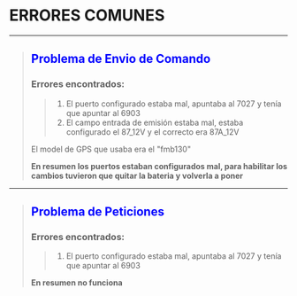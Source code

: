 # ERRORES COMUNES
---
>## <span style="color:blue"> Problema de Envio de Comando </span>
>
>### Errores encontrados:
>
>>1. El puerto configurado estaba mal, apuntaba al 7027 y tenía que apuntar al 6903
>>2. El campo entrada de emisión estaba mal, estaba configurado el 87_12V y el correcto era 87A_12V
>
>El model de GPS que usaba era el "fmb130"
>
>**En resumen los puertos estaban configurados mal, para habilitar los cambios tuvieron que quitar la bateria y volverla a poner**

---
>## <span style="color:blue"> Problema de Peticiones </span>
>
>### Errores encontrados:
>
>>1. El puerto configurado estaba mal, apuntaba al 7027 y tenía que apuntar al 6903
>
>**En resumen no funciona**
